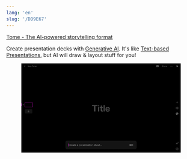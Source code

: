 ```yaml
---
lang: 'en'
slug: '/DD9E67'
---
```


[Tome - The AI-powered storytelling format](https://beta.tome.app/)

Create presentation decks with [Generative AI](./../.././docs/pages/Generative%20AI.md).
It's like [Text-based Presentations](./../.././docs/pages/Text-based%20Presentations.md), but AI will draw & layout stuff for you!


<figure>

![900A33.gif](./../.././docs/assets/900A33.gif)


</figure>

<head>
  <html lang="en-US"/>
</head>
